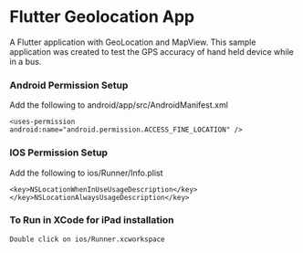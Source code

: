# Flutter Geolocation App

A Flutter application with GeoLocation and MapView. This sample 
application was created to test the GPS accuracy of hand held device
while in a bus. 

### Android Permission Setup

Add the following to android/app/src/AndroidManifest.xml

    <uses-permission android:name="android.permission.ACCESS_FINE_LOCATION" />
    
### IOS Permission Setup

Add the following to ios/Runner/Info.plist

    <key>NSLocationWhenInUseUsageDescription</key>
    </key>NSLocationAlwaysUsageDescription</key>

### To Run in XCode for iPad installation

    Double click on ios/Runner.xcworkspace
